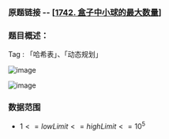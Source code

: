 ### 原题链接 -- [[1742. 盒子中小球的最大数量](https://leetcode.cn/problems/maximum-number-of-balls-in-a-box/)]

### 题目概述：
Tag : 「哈希表」、「动态规划」

![image](https://user-images.githubusercontent.com/99656524/203469572-013d3a97-aa00-479c-8733-aeabb573a8e0.png)

![image](https://user-images.githubusercontent.com/99656524/203469586-40e10875-fad0-4adb-97ae-570e7fe3fb2f.png)

### 数据范围
* $1 <= lowLimit <= highLimit <= 10^5$

